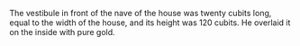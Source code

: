 The vestibule in front of the nave of the house was twenty cubits long, equal to the width of the house, and its height was 120 cubits. He overlaid it on the inside with pure gold.
